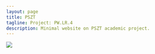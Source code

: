 ```yaml
---
layout: page
title: PSZT 
tagline: Project: PW.LR.4 
description: Minimal website on PSZT academic project.
---
```


![](racecar.gif)

